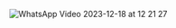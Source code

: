 ![WhatsApp Video 2023-12-18 at 12 21 27](https://github.com/mehmetsozd/rating_screen/assets/139441774/cc1062f1-347f-40b0-b5e8-c97849830bf3)

